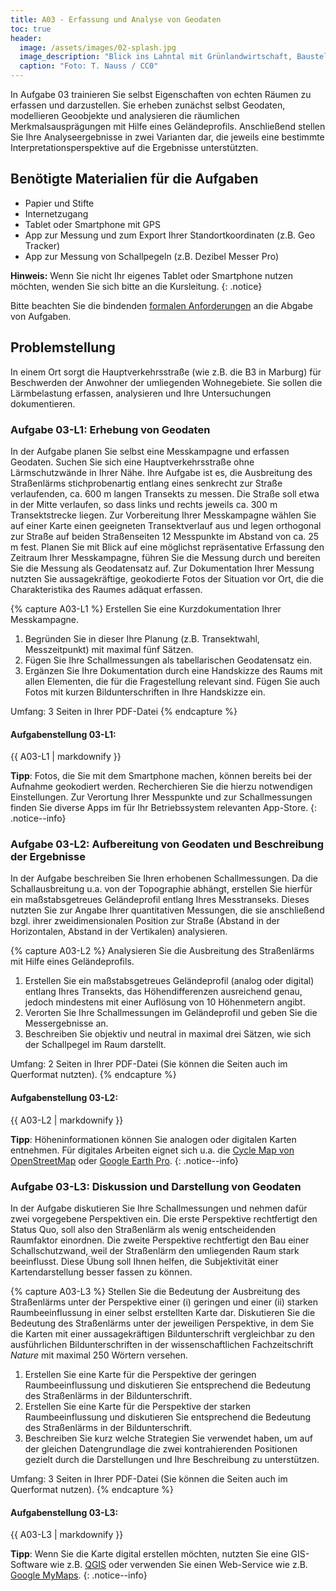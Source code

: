 ```yaml
---
title: A03 - Erfassung und Analyse von Geodaten
toc: true
header:
  image: /assets/images/02-splash.jpg
  image_description: "Blick ins Lahntal mit Grünlandwirtschaft, Baustelle für Stromtrassen und Regenbogen."
  caption: "Foto: T. Nauss / CC0"
---
```


In Aufgabe 03 trainieren Sie selbst Eigenschaften von echten Räumen zu erfassen und darzustellen. Sie erheben zunächst selbst Geodaten, modellieren Geoobjekte und analysieren die räumlichen Merkmalsausprägungen mit Hilfe eines Geländeprofils. Anschließend stellen Sie Ihre Analyseergebnisse in zwei Varianten dar, die jeweils eine bestimmte Interpretationsperspektive auf die Ergebnisse unterstützten.


## Benötigte Materialien für die Aufgaben
* Papier und Stifte
* Internetzugang
* Tablet oder Smartphone mit GPS
* App zur Messung und zum Export Ihrer Standortkoordinaten (z.B. Geo Tracker)
* App zur Messung von Schallpegeln (z.B. Dezibel Messer Pro)

**Hinweis:** Wenn Sie nicht Ihr eigenes Tablet oder Smartphone nutzen möchten, wenden Sie sich bitte an die Kursleitung.
{: .notice}

Bitte beachten Sie die bindenden [formalen Anforderungen](https://geomoer.github.io/moer-meko//unit00/unit00-03_assignments.html#formale-anforderungen) an die Abgabe von Aufgaben.

## Problemstellung
In einem Ort sorgt die Hauptverkehrsstraße (wie z.B. die B3 in Marburg) für Beschwerden der Anwohner der umliegenden Wohnegebiete. Sie sollen die Lärmbelastung erfassen, analysieren und Ihre Untersuchungen dokumentieren.

### Aufgabe 03-L1: Erhebung von Geodaten

In der Aufgabe planen Sie selbst eine Messkampagne und erfassen Geodaten. Suchen Sie sich eine Hauptverkehrsstraße ohne Lärmschutzwände in Ihrer Nähe. Ihre Aufgabe ist es, die Ausbreitung des Straßenlärms stichprobenartig  entlang eines senkrecht zur Straße verlaufenden, ca. 600 m langen Transekts zu messen. Die Straße soll etwa in der Mitte verlaufen, so dass links und rechts jeweils ca. 300 m Transektstrecke liegen. Zur Vorbereitung Ihrer Messkampagne wählen Sie auf einer Karte einen geeigneten Transektverlauf aus und legen orthogonal zur Straße auf beiden Straßenseiten 12 Messpunkte im Abstand von ca. 25 m fest. Planen Sie mit Blick auf eine möglichst repräsentative Erfassung den Zeitraum Ihrer Messkampagne, führen Sie die Messung durch und bereiten Sie die Messung als Geodatensatz auf. Zur Dokumentation Ihrer Messung nutzten Sie aussagekräftige, geokodierte Fotos der Situation vor Ort, die die Charakteristika des Raumes adäquat erfassen.

{% capture A03-L1 %}
Erstellen Sie eine Kurzdokumentation Ihrer Messkampagne.

1. Begründen Sie in dieser Ihre Planung (z.B. Transektwahl, Messzeitpunkt) mit maximal fünf Sätzen.
1. Fügen Sie Ihre Schallmessungen als tabellarischen Geodatensatz ein.
1. Ergänzen Sie Ihre Dokumentation durch eine Handskizze des Raums mit allen Elementen, die für die Fragestellung relevant sind. Fügen Sie auch Fotos mit kurzen Bildunterschriften in Ihre Handskizze ein.

Umfang: 3 Seiten in Ihrer PDF-Datei
{% endcapture %}

<div class="notice--success">
  <h4 class="no_toc">Aufgabenstellung 03-L1:</h4>
  {{ A03-L1 | markdownify }}
</div>

**Tipp**: Fotos, die Sie mit dem Smartphone machen, können bereits bei der Aufnahme geokodiert werden. Recherchieren Sie die hierzu notwendigen Einstellungen. Zur Verortung Ihrer Messpunkte und zur Schallmessungen finden Sie diverse Apps im für Ihr Betriebssystem relevanten App-Store.
{: .notice--info}


### Aufgabe 03-L2: Aufbereitung von Geodaten und Beschreibung der Ergebnisse

In der Aufgabe beschreiben Sie Ihren erhobenen Schallmessungen. Da die Schallausbreitung u.a. von der Topographie abhängt, erstellen Sie hierfür ein maßstabsgetreues Geländeprofil entlang Ihres Messtranseks. Dieses nutzten Sie zur Angabe Ihrer quantitativen Messungen, die sie anschließend bzgl. ihrer zweidimensionalen Position zur Straße (Abstand in der Horizontalen, Abstand in der Vertikalen) analysieren.

{% capture A03-L2 %}
Analysieren Sie die Ausbreitung des Straßenlärms mit Hilfe eines Geländeprofils.

1. Erstellen Sie ein maßstabsgetreues Geländeprofil (analog oder digital) entlang Ihres Transekts, das Höhendifferenzen ausreichend genau, jedoch mindestens mit einer Auflösung von 10 Höhenmetern angibt.
1. Verorten Sie Ihre Schallmessungen im Geländeprofil und geben Sie die Messergebnisse an.
1. Beschreiben Sie objektiv und neutral in maximal drei Sätzen, wie sich der Schallpegel im Raum darstellt.

Umfang: 2 Seiten in Ihrer PDF-Datei (Sie können die Seiten auch im Querformat nutzten).
{% endcapture %}

<div class="notice--success">
  <h4 class="no_toc">Aufgabenstellung 03-L2:</h4>
  {{ A03-L2 | markdownify }}
</div>

**Tipp**: Höheninformationen können Sie analogen oder digitalen Karten entnehmen. Für digitales Arbeiten eignet sich u.a. die [Cycle Map von OpenStreetMap](https://www.openstreetmap.de/karte.html) oder [Google Earth Pro](https://www.google.com/earth/versions/#earth-pro).
{: .notice--info}


### Aufgabe 03-L3: Diskussion und Darstellung von Geodaten

In der Aufgabe diskutieren Sie Ihre Schallmessungen und nehmen dafür zwei vorgegebene Perspektiven ein. Die erste Perspektive rechtfertigt den Status Quo, soll also den Straßenlärm als wenig entscheidenden Raumfaktor einordnen. Die zweite Perspektive rechtfertigt den Bau einer Schallschutzwand, weil der Straßenlärm den umliegenden Raum stark beeinflusst. Diese Übung soll Ihnen helfen, die Subjektivität einer Kartendarstellung besser fassen zu können.

{% capture A03-L3 %}
Stellen Sie die Bedeutung der Ausbreitung des Straßenlärms unter der Perspektive einer (i) geringen und einer (ii) starken Raumbeeinflussung in einer selbst erstellten Karte dar. Diskutieren Sie die Bedeutung des Straßenlärms unter der jeweiligen Perspektive, in dem Sie die Karten mit einer aussagekräftigen Bildunterschrift vergleichbar zu den ausführlichen Bildunterschriften in der wissenschaftlichen Fachzeitschrift *Nature* mit maximal 250 Wörtern versehen.

1. Erstellen Sie eine Karte für die Perspektive der geringen Raumbeeinflussung und diskutieren Sie entsprechend die Bedeutung des Straßenlärms in der Bildunterschrift.
1. Erstellen Sie eine Karte für die Perspektive der starken Raumbeeinflussung und diskutieren Sie entsprechend die Bedeutung des Straßenlärms in der Bildunterschrift.
1. Beschreiben Sie kurz welche Strategien Sie verwendet haben, um auf der gleichen Datengrundlage die zwei kontrahierenden Positionen gezielt durch die Darstellungen und Ihre Beschreibung zu unterstützen.

Umfang: 3 Seiten in Ihrer PDF-Datei (Sie können die Seiten auch im Querformat nutzen).
{% endcapture %}

<div class="notice--success">
  <h4 class="no_toc">Aufgabenstellung 03-L3:</h4>
  {{ A03-L3 | markdownify }}
</div>

**Tipp**: Wenn Sie die Karte digital erstellen möchten, nutzten Sie eine GIS-Software wie z.B. [QGIS](https://qgis.org/en/site/) oder verwenden Sie einen Web-Service wie z.B. [Google MyMaps](https://www.google.de/intl/de/maps/about/mymaps).
{: .notice--info}
